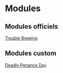 # Modules

## Modules officiels

[Trouble Brewing](https://brain-academy.github.io/wiki/blood-on-the-clocktower/TroubleBrewing)


## Modules custom

[Deadly Penance Day](https://brain-academy.github.io/wiki/blood-on-the-clocktower/DeadlyPenanceDay)
